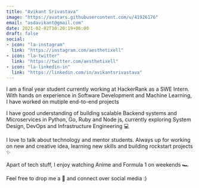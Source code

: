 ```yaml
---
title: "Avikant Srivastava"
image: "https://avatars.githubusercontent.com/u/41926176"
email: "asdavikant@gmail.com"
date: 2021-02-02T10:20:19+06:00
draft: false
social:
- icon: "la-instagram"
  link: "https://instagram.com/aesthetixell"
- icon: "la-twitter"
  link: "https://twitter.com/aesthetixell"
- icon: "la-linkedin-in"
  link: "https://linkedin.com/in/avikantsrivastava"
---
```


I am a final year student currently working at HackerRank as a SWE Intern. With hands on experience in Software Development and Machine Learning, I have worked on mutiple end-to-end projects

I have good understanding of building scalable Backend systems and Microservices in Python, Go, Ruby and Node js, currently exploring System Design, DevOps and Infrastructure Engineering 💻

I love to talk about technology and mentor students. Always up for working on new and creative idea, learning new skills and building rockstart projects ✨

Apart of tech stuff, I enjoy watching Anime and Formula 1 on weekends 🏎️

Feel free to drop me a 👋 and connect over social media :)